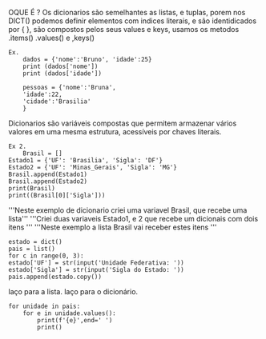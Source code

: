 
OQUE É ?
    Os dicionarios são semelhantes as listas, e tuplas, porem nos DICT() podemos definir elementos com indices literais, e são identidicados 
por { }, são compostos pelos seus values e keys, usamos os metodos .items() .values() e ,keys()  

    Ex. 
        dados = {'nome':'Bruno', 'idade':25}
        print (dados['nome'])
        print (dados['idade'])

        pessoas = {'nome':'Bruna',
        'idade':22,
        'cidade':'Brasilia'
        }
   Dicionarios são variáveis compostas que permitem armazenar vários valores em uma mesma estrutura, acessíveis por chaves literais.
   
    Ex 2.
        Brasil = []
    Estado1 = {'UF': 'Brasilia', 'Sigla': 'DF'}
    Estado2 = {'UF': 'Minas_Gerais', 'Sigla': 'MG'}
    Brasil.append(Estado1)
    Brasil.append(Estado2)
    print(Brasil)
    print((Brasil[0]['Sigla']))
    

'''Neste exemplo de dicionario criei uma variavel Brasil, que recebe uma lista'''
'''Criei duas variaveis Estado1, e 2 que recebe um dicionais com dois itens '''
'''Neste exemplo a lista Brasil vai receber estes itens  '''

    estado = dict()
    pais = list()
    for c in range(0, 3):
    estado['UF'] = str(input('Unidade Federativa: '))
    estado['Sigla'] = str(input('Sigla do Estado: '))
    pais.append(estado.copy()) 

laço para a lista.
laço para o dicionário.

    for unidade in pais:
        for e in unidade.values():
            print(f'{e}',end=' ')
            print()
    